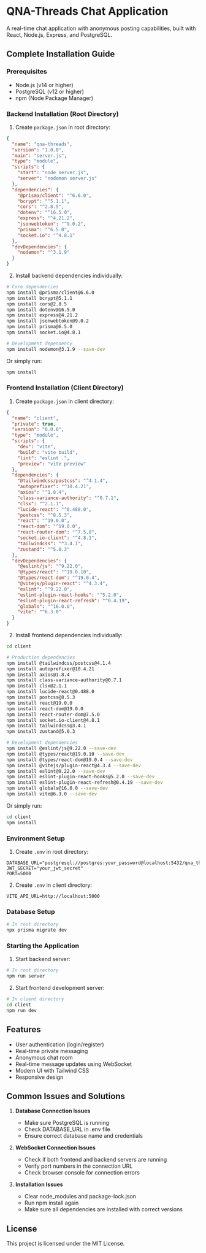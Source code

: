 # QNA-Threads Chat Application

A real-time chat application with anonymous posting capabilities, built with React, Node.js, Express, and PostgreSQL.

## Complete Installation Guide

### Prerequisites
- Node.js (v14 or higher)
- PostgreSQL (v12 or higher)
- npm (Node Package Manager)

### Backend Installation (Root Directory)

1. Create `package.json` in root directory:
```json
{
  "name": "qna-threads",
  "version": "1.0.0",
  "main": "server.js",
  "type": "module",
  "scripts": {
    "start": "node server.js",
    "server": "nodemon server.js"
  },
  "dependencies": {
    "@prisma/client": "^6.6.0",
    "bcrypt": "^5.1.1",
    "cors": "^2.8.5",
    "dotenv": "^16.5.0",
    "express": "^4.21.2",
    "jsonwebtoken": "^9.0.2",
    "prisma": "^6.5.0",
    "socket.io": "^4.8.1"
  },
  "devDependencies": {
    "nodemon": "^3.1.9"
  }
}
```

2. Install backend dependencies individually:
```bash
# Core dependencies
npm install @prisma/client@6.6.0
npm install bcrypt@5.1.1
npm install cors@2.8.5
npm install dotenv@16.5.0
npm install express@4.21.2
npm install jsonwebtoken@9.0.2
npm install prisma@6.5.0
npm install socket.io@4.8.1

# Development dependency
npm install nodemon@3.1.9 --save-dev
```

Or simply run:
```bash
npm install
```

### Frontend Installation (Client Directory)

1. Create `package.json` in client directory:
```json
{
  "name": "client",
  "private": true,
  "version": "0.0.0",
  "type": "module",
  "scripts": {
    "dev": "vite",
    "build": "vite build",
    "lint": "eslint .",
    "preview": "vite preview"
  },
  "dependencies": {
    "@tailwindcss/postcss": "^4.1.4",
    "autoprefixer": "^10.4.21",
    "axios": "^1.8.4",
    "class-variance-authority": "^0.7.1",
    "clsx": "^2.1.1",
    "lucide-react": "^0.488.0",
    "postcss": "^8.5.3",
    "react": "^19.0.0",
    "react-dom": "^19.0.0",
    "react-router-dom": "^7.5.0",
    "socket.io-client": "^4.8.1",
    "tailwindcss": "^3.4.1",
    "zustand": "^5.0.3"
  },
  "devDependencies": {
    "@eslint/js": "^9.22.0",
    "@types/react": "^19.0.10",
    "@types/react-dom": "^19.0.4",
    "@vitejs/plugin-react": "^4.3.4",
    "eslint": "^9.22.0",
    "eslint-plugin-react-hooks": "^5.2.0",
    "eslint-plugin-react-refresh": "^0.4.19",
    "globals": "^16.0.0",
    "vite": "^6.3.0"
  }
}
```

2. Install frontend dependencies individually:
```bash
cd client

# Production dependencies
npm install @tailwindcss/postcss@4.1.4
npm install autoprefixer@10.4.21
npm install axios@1.8.4
npm install class-variance-authority@0.7.1
npm install clsx@2.1.1
npm install lucide-react@0.488.0
npm install postcss@8.5.3
npm install react@19.0.0
npm install react-dom@19.0.0
npm install react-router-dom@7.5.0
npm install socket.io-client@4.8.1
npm install tailwindcss@3.4.1
npm install zustand@5.0.3

# Development dependencies
npm install @eslint/js@9.22.0 --save-dev
npm install @types/react@19.0.10 --save-dev
npm install @types/react-dom@19.0.4 --save-dev
npm install @vitejs/plugin-react@4.3.4 --save-dev
npm install eslint@9.22.0 --save-dev
npm install eslint-plugin-react-hooks@5.2.0 --save-dev
npm install eslint-plugin-react-refresh@0.4.19 --save-dev
npm install globals@16.0.0 --save-dev
npm install vite@6.3.0 --save-dev
```

Or simply run:
```bash
cd client
npm install
```

### Environment Setup

1. Create `.env` in root directory:
```env
DATABASE_URL="postgresql://postgres:your_password@localhost:5432/qna_threads"
JWT_SECRET="your_jwt_secret"
PORT=5000
```

2. Create `.env` in client directory:
```env
VITE_API_URL=http://localhost:5000
```

### Database Setup
```bash
# In root directory
npx prisma migrate dev
```

### Starting the Application

1. Start backend server:
```bash
# In root directory
npm run server
```

2. Start frontend development server:
```bash
# In client directory
cd client
npm run dev
```

## Features

- User authentication (login/register)
- Real-time private messaging
- Anonymous chat room
- Real-time message updates using WebSocket
- Modern UI with Tailwind CSS
- Responsive design

## Common Issues and Solutions

1. **Database Connection Issues**
   - Make sure PostgreSQL is running
   - Check DATABASE_URL in .env file
   - Ensure correct database name and credentials

2. **WebSocket Connection Issues**
   - Check if both frontend and backend servers are running
   - Verify port numbers in the connection URL
   - Check browser console for connection errors

3. **Installation Issues**
   - Clear node_modules and package-lock.json
   - Run npm install again
   - Make sure all dependencies are installed with correct versions

## License

This project is licensed under the MIT License. 